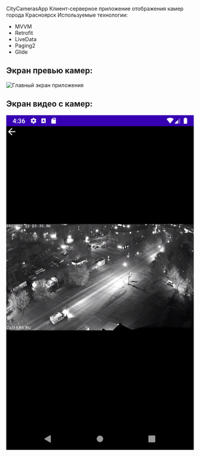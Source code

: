 CityCamerasApp
Клиент-серверное приложение отображения камер города Красноярск
Используемые технологии:
- MVVM
- Retrofit
- LiveData
- Paging2
- Glide
## Экран превью камер:
![Главный экран приложения](https://github.com/beatricedbz/CityCamerasApp/blob/master/main_screen.png)
## Экран видео с камер:
![Экран видео с камеры](https://github.com/beatricedbz/CityCamerasApp/blob/master/camera_video.png)
